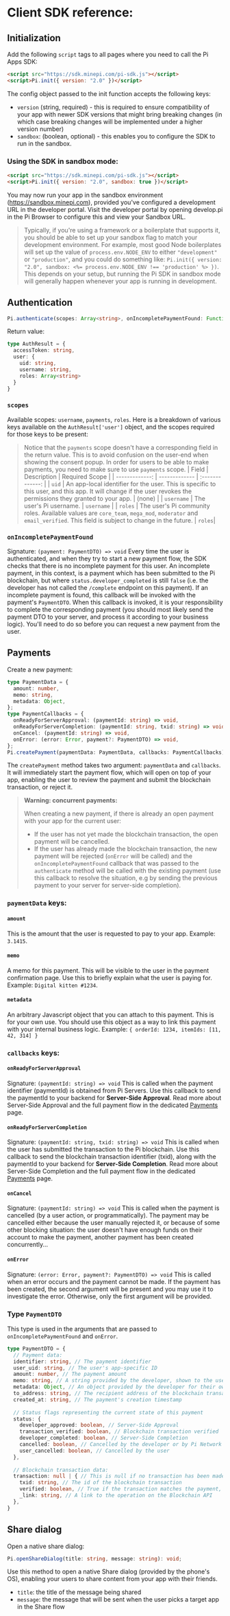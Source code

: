# Client SDK reference:
## Initialization
Add the following `script` tags to all pages where you need to call the Pi Apps SDK:
```html
<script src="https://sdk.minepi.com/pi-sdk.js"></script>
<script>Pi.init({ version: "2.0" })</script>
```
The config object passed to the init function accepts the following keys:
* `version` (string, required) - this is required to ensure compatibility of your app with newer SDK versions that might bring
  breaking changes (in which case breaking changes will be implemented under a higher version number)
* `sandbox`: (boolean, optional) - this enables you to configure the SDK to run in the sandbox.
### Using the SDK in sandbox mode:
```html
<script src="https://sdk.minepi.com/pi-sdk.js"></script>
<script>Pi.init({ version: "2.0", sandbox: true })</script>
```
You may now run your app in the sandbox environment (https://sandbox.minepi.com), provided you've configured
a development URL in the developer portal. Visit the developer portal by opening develop.pi in the Pi Browser
to configure this and view your Sandbox URL.
> Typically, if you're using a framework or a boilerplate that supports it, you should be able to set up your
> sandbox flag to match your development environment. For example, most good Node boilerplates will set up the
> value of `process.env.NODE_ENV` to either `"development"` or `"production"`, and you could do something like:
> `Pi.init({ version: "2.0", sandbox: <%= process.env.NODE_ENV !== 'production' %> })`. This depends on your
> setup, but running the Pi SDK in sandbox mode will generally happen whenever your app is running in development.
## Authentication
```typescript
Pi.authenticate(scopes: Array<string>, onIncompletePaymentFound: Function<PaymentDTO>): Promise<AuthResult>
```
Return value:
```typescript
type AuthResult = {
  accessToken: string,
  user: {
    uid: string,
    username: string,
    roles: Array<string>
  }
}
```
### `scopes`
Available scopes: `username`, `payments`, `roles`.
Here is a breakdown of various keys available on the `AuthResult['user']` object, and the scopes required for those keys
to be present:
> Notice that the `payments` scope doesn't have a corresponding field in the return value. This is to avoid confusion on the user-end when showing the consent popup. 
> In order for users to be able to make payments, you need to make sure to use `payments` scope.
| Field         | Description    | Required Scope  |
| -------------: | ------------- | :-------------: |
| `uid`      | An app-local identifier for the user. This is specific to this user, and this app. It will change if the user revokes the permissions they granted to your app. | (none) |
| `username`   | The user's Pi username.      |   `username` |
| `roles`      | The user's Pi community roles. Available values are `core_team`, `mega_mod`, `moderator` and `email_verified`. This field is subject to change in the future. | `roles`|
### `onIncompletePaymentFound`
Signature: `(payment: PaymentDTO) => void`
Every time the user is authenticated, and when they try to start a new payment flow, the SDK checks that there is no
incomplete payment for this user. An incomplete payment, in this context, is a payment which has been submitted to
the Pi blockchain, but where `status.developer_completed` is still `false` (i.e. the developer has not called the
`/complete` endpoint on this payment).
If an incomplete payment is found, this callback will be invoked with the payment's `PaymentDTO`.
When this callback is invoked, it is your responsibility to complete the corresponding payment (you should most
likely send the payment DTO to your server, and process it according to your business logic). You'll need to do
so before you can request a new payment from the user.
## Payments
Create a new payment:
```typescript
type PaymentData = {
  amount: number,
  memo: string,
  metadata: Object,
};
type PaymentCallbacks = {
  onReadyForServerApproval: (paymentId: string) => void,
  onReadyForServerCompletion: (paymentId: string, txid: string) => void,
  onCancel: (paymentId: string) => void,
  onError: (error: Error, payment?: PaymentDTO) => void,
};
Pi.createPayment(paymentData: PaymentData, callbacks: PaymentCallbacks): void;
```
The `createPayment` method takes two argument: `paymentData` and `callbacks`.
It will immediately start the payment flow, which will open on top of your app, enabling the user to review
the payment and submit the blockchain transaction, or reject it.
> **Warning: concurrent payments:**
>
> When creating a new payment, if there is already an open payment with your app for the current user:
> * If the user has not yet made the blockchain transaction, the open payment will be cancelled.
> * If the user has already made the blockchain transaction, the new payment will be rejected
> (`onError` will be called) and the `onIncompletePaymentFound` callback that was passed to the `authenticate`
> method will be called with the existing payment (use this callback to resolve the situation, e.g by sending
> the previous payment to your server for server-side completion).
### `paymentData` keys:
#### `amount`
This is the amount that the user is requested to pay to your app.
Example: `3.1415`.
#### `memo`
A memo for this payment. This will be visible to the user in the payment confirmation page.
Use this to briefly explain what the user is paying for.
Example: `Digital kitten #1234`.
#### `metadata`
An arbitrary Javascript object that you can attach to this payment. This is for your own use.
You should use this object as a way to link this payment with your internal
business logic.
Example: `{ orderId: 1234, itemIds: [11, 42, 314] }`
### `callbacks` keys:
#### `onReadyForServerApproval`
Signature: `(paymentId: string) => void`
This is called when the payment identifier (paymentId) is obtained from Pi Servers.
Use this callback to send the paymentId to your backend for **Server-Side Approval**.
Read more about Server-Side Approval and the full payment flow in the dedicated
[Payments](payments.md) page.
#### `onReadyForServerCompletion`
Signature: `(paymentId: string, txid: string) => void`
This is called when the user has submitted the transaction to the Pi blockchain.
Use this callback to send the blockchain transaction identifier (txid), along with the paymentId
to your backend for **Server-Side Completion**.
Read more about Server-Side Completion and the full payment flow in the dedicated
[Payments](payments.md) page.
#### `onCancel`
Signature: `(paymentId: string) => void`
This is called when the payment is cancelled (by a user action, or programmatically).
The payment may be cancelled either because the user manually rejected it, or because
of some other blocking situation: the user doesn't have enough funds on their account
to make the payment, another payment has been created concurrently...
#### `onError`
Signature: `(error: Error, payment?: PaymentDTO) => void`
This is called when an error occurs and the payment cannot be made. If the payment has been
created, the second argument will be present and you may use it to investigate the error.
Otherwise, only the first argument will be provided.
### Type `PaymentDTO`
This type is used in the arguments that are passed to `onIncompletePaymentFound` and `onError`.
```typescript
type PaymentDTO = {
  // Payment data:
  identifier: string, // The payment identifier
  user_uid: string, // The user's app-specific ID
  amount: number, // The payment amount
  memo: string, // A string provided by the developer, shown to the user
  metadata: Object, // An object provided by the developer for their own usage
  to_address: string, // The recipient address of the blockchain transaction
  created_at: string, // The payment's creation timestamp
  
  // Status flags representing the current state of this payment
  status: {
    developer_approved: boolean, // Server-Side Approval
    transaction_verified: boolean, // Blockchain transaction verified
    developer_completed: boolean, // Server-Side Completion
    cancelled: boolean, // Cancelled by the developer or by Pi Network
    user_cancelled: boolean, // Cancelled by the user
  },
  
  // Blockchain transaction data:
  transaction: null | { // This is null if no transaction has been made yet
    txid: string, // The id of the blockchain transaction
    verified: boolean, // True if the transaction matches the payment, false otherwise
    _link: string, // A link to the operation on the Blockchain API
  },
}
```
## Share dialog
Open a native share dialog:
```typescript
Pi.openShareDialog(title: string, message: string): void;
```
Use this method to open a native Share dialog (provided by the phone's OS), enabling your users to share
content from your app with their friends.
* `title`: the title of the message being shared
* `message`: the message that will be sent when the user picks a target app in the Share flow
